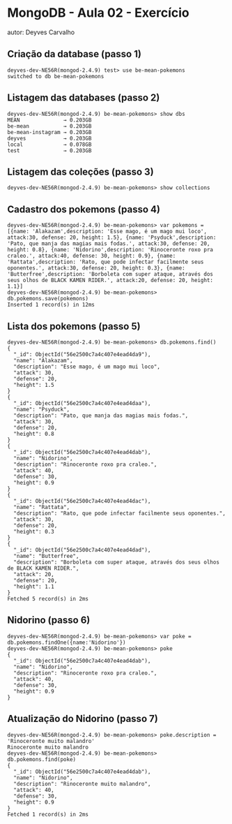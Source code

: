 # MongoDB - Aula 02 - Exercício
autor: Deyves Carvalho

## Criação da database (passo 1)

    deyves-dev-NE56R(mongod-2.4.9) test> use be-mean-pokemons
    switched to db be-mean-pokemons


## Listagem das databases (passo 2)

    deyves-dev-NE56R(mongod-2.4.9) be-mean-pokemons> show dbs
    MEAN              → 0.203GB
    be-mean           → 0.203GB
    be-mean-instagram → 0.203GB
    deyves            → 0.203GB
    local             → 0.078GB
    test              → 0.203GB


## Listagem das coleções (passo 3)
    deyves-dev-NE56R(mongod-2.4.9) be-mean-pokemons> show collections

## Cadastro dos pokemons (passo 4)

    deyves-dev-NE56R(mongod-2.4.9) be-mean-pokemons> var pokemons = [{name: 'Alakazam',description: 'Esse mago, é um mago mui loco', attack:30, defense: 20, height: 1.5}, {name: 'Psyduck',description: 'Pato, que manja das magias mais fodas.', attack:30, defense: 20, height: 0.8}, {name: 'Nidorino',description: 'Rinoceronte roxo pra craleo.', attack:40, defense: 30, height: 0.9}, {name: 'Rattata',description: 'Rato, que pode infectar facilmente seus oponentes.', attack:30, defense: 20, height: 0.3}, {name: 'Butterfree',description: 'Borboleta com super ataque, através dos seus olhos de BLACK KAMEN RIDER.', attack:20, defense: 20, height: 1.1}]
    deyves-dev-NE56R(mongod-2.4.9) be-mean-pokemons> db.pokemons.save(pokemons)
    Inserted 1 record(s) in 12ms

## Lista dos pokemons (passo 5)

    deyves-dev-NE56R(mongod-2.4.9) be-mean-pokemons> db.pokemons.find()
    {
      "_id": ObjectId("56e2500c7a4c407e4ead4da9"),
      "name": "Alakazam",
      "description": "Esse mago, é um mago mui loco",
      "attack": 30,
      "defense": 20,
      "height": 1.5
    }
    {
      "_id": ObjectId("56e2500c7a4c407e4ead4daa"),
      "name": "Psyduck",
      "description": "Pato, que manja das magias mais fodas.",
      "attack": 30,
      "defense": 20,
      "height": 0.8
    }
    {
      "_id": ObjectId("56e2500c7a4c407e4ead4dab"),
      "name": "Nidorino",
      "description": "Rinoceronte roxo pra craleo.",
      "attack": 40,
      "defense": 30,
      "height": 0.9
    }
    {
      "_id": ObjectId("56e2500c7a4c407e4ead4dac"),
      "name": "Rattata",
      "description": "Rato, que pode infectar facilmente seus oponentes.",
      "attack": 30,
      "defense": 20,
      "height": 0.3
    }
    {
      "_id": ObjectId("56e2500c7a4c407e4ead4dad"),
      "name": "Butterfree",
      "description": "Borboleta com super ataque, através dos seus olhos de BLACK KAMEN RIDER.",
      "attack": 20,
      "defense": 20,
      "height": 1.1
    }
    Fetched 5 record(s) in 2ms

## Nidorino (passo 6)

    deyves-dev-NE56R(mongod-2.4.9) be-mean-pokemons> var poke = db.pokemons.findOne({name:'Nidorino'})
    deyves-dev-NE56R(mongod-2.4.9) be-mean-pokemons> poke
    {
      "_id": ObjectId("56e2500c7a4c407e4ead4dab"),
      "name": "Nidorino",
      "description": "Rinoceronte roxo pra craleo.",
      "attack": 40,
      "defense": 30,
      "height": 0.9
    }

## Atualização do Nidorino (passo 7)
    deyves-dev-NE56R(mongod-2.4.9) be-mean-pokemons> poke.description = 'Rinoceronte muito malandro'
    Rinoceronte muito malandro
    deyves-dev-NE56R(mongod-2.4.9) be-mean-pokemons> db.pokemons.find(poke)
    {
      "_id": ObjectId("56e2500c7a4c407e4ead4dab"),
      "name": "Nidorino",
      "description": "Rinoceronte muito malandro",
      "attack": 40,
      "defense": 30,
      "height": 0.9
    }
    Fetched 1 record(s) in 2ms

